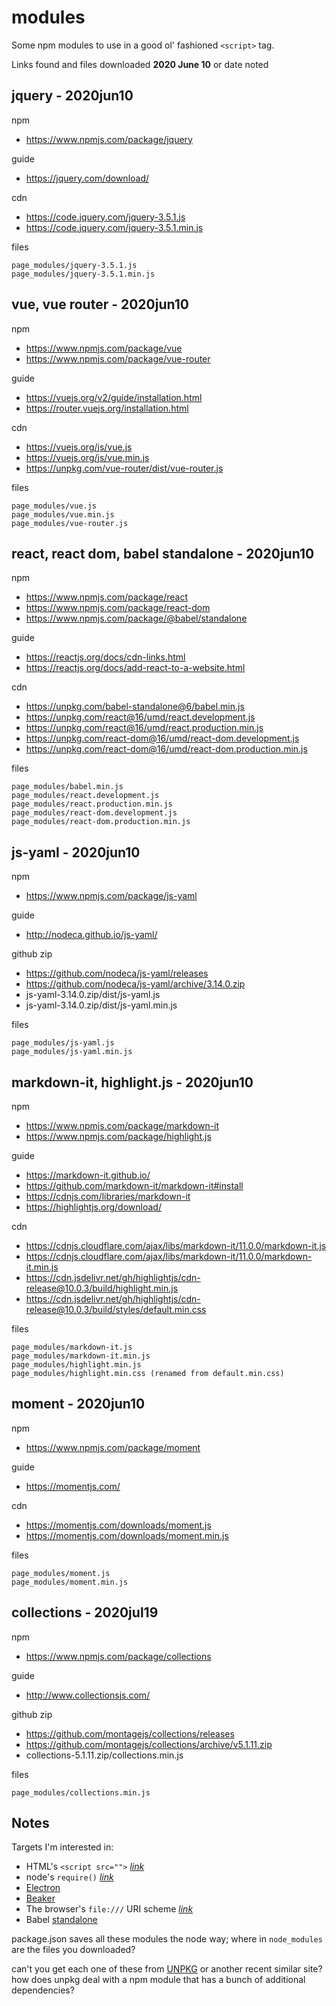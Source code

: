 # modules

Some npm modules to use in a good ol' fashioned `<script>` tag.

Links found and files downloaded **2020 June 10** or date noted

## jquery - 2020jun10

npm
* https://www.npmjs.com/package/jquery

guide
* https://jquery.com/download/

cdn
* https://code.jquery.com/jquery-3.5.1.js
* https://code.jquery.com/jquery-3.5.1.min.js

files
```
page_modules/jquery-3.5.1.js
page_modules/jquery-3.5.1.min.js
```

## vue, vue router - 2020jun10

npm
* https://www.npmjs.com/package/vue
* https://www.npmjs.com/package/vue-router

guide
* https://vuejs.org/v2/guide/installation.html
* https://router.vuejs.org/installation.html

cdn
* https://vuejs.org/js/vue.js
* https://vuejs.org/js/vue.min.js
* https://unpkg.com/vue-router/dist/vue-router.js

files
```
page_modules/vue.js
page_modules/vue.min.js
page_modules/vue-router.js
```

## react, react dom, babel standalone - 2020jun10

npm
* https://www.npmjs.com/package/react
* https://www.npmjs.com/package/react-dom
* https://www.npmjs.com/package/@babel/standalone

guide
* https://reactjs.org/docs/cdn-links.html
* https://reactjs.org/docs/add-react-to-a-website.html

cdn
* https://unpkg.com/babel-standalone@6/babel.min.js
* https://unpkg.com/react@16/umd/react.development.js
* https://unpkg.com/react@16/umd/react.production.min.js
* https://unpkg.com/react-dom@16/umd/react-dom.development.js
* https://unpkg.com/react-dom@16/umd/react-dom.production.min.js

files
```
page_modules/babel.min.js
page_modules/react.development.js
page_modules/react.production.min.js
page_modules/react-dom.development.js
page_modules/react-dom.production.min.js
```

## js-yaml - 2020jun10

npm
* https://www.npmjs.com/package/js-yaml

guide
* http://nodeca.github.io/js-yaml/

github zip
* https://github.com/nodeca/js-yaml/releases
* https://github.com/nodeca/js-yaml/archive/3.14.0.zip
* js-yaml-3.14.0.zip/dist/js-yaml.js
* js-yaml-3.14.0.zip/dist/js-yaml.min.js

files
```
page_modules/js-yaml.js
page_modules/js-yaml.min.js
```

## markdown-it, highlight.js - 2020jun10

npm
* https://www.npmjs.com/package/markdown-it
* https://www.npmjs.com/package/highlight.js

guide
* https://markdown-it.github.io/
* https://github.com/markdown-it/markdown-it#install
* https://cdnjs.com/libraries/markdown-it
* https://highlightjs.org/download/

cdn
* https://cdnjs.cloudflare.com/ajax/libs/markdown-it/11.0.0/markdown-it.js
* https://cdnjs.cloudflare.com/ajax/libs/markdown-it/11.0.0/markdown-it.min.js
* https://cdn.jsdelivr.net/gh/highlightjs/cdn-release@10.0.3/build/highlight.min.js
* https://cdn.jsdelivr.net/gh/highlightjs/cdn-release@10.0.3/build/styles/default.min.css

files
```
page_modules/markdown-it.js
page_modules/markdown-it.min.js
page_modules/highlight.min.js
page_modules/highlight.min.css (renamed from default.min.css)
```

## moment - 2020jun10

npm
* https://www.npmjs.com/package/moment

guide
* https://momentjs.com/

cdn
* https://momentjs.com/downloads/moment.js
* https://momentjs.com/downloads/moment.min.js

files
```
page_modules/moment.js
page_modules/moment.min.js
```

## collections - 2020jul19

npm
* https://www.npmjs.com/package/collections

guide
* http://www.collectionsjs.com/

github zip
* https://github.com/montagejs/collections/releases
* https://github.com/montagejs/collections/archive/v5.1.11.zip
* collections-5.1.11.zip/collections.min.js

files
```
page_modules/collections.min.js
```

## Notes

Targets I'm interested in:

* HTML's `<script src="">` *[link](https://developer.mozilla.org/en-US/docs/Web/HTML/Element/script)*
* node's `require()` *[link](https://nodejs.org/api/modules.html#modules_require_id)*
* [Electron](https://www.electronjs.org/)
* [Beaker](https://beakerbrowser.com/)
* The browser's `file:///` URI scheme *[link](https://tools.ietf.org/html/rfc8089)*
* Babel [standalone](https://babeljs.io/docs/en/babel-standalone)

package.json saves all these modules the node way; where in `node_modules` are the files you downloaded?

can't you get each one of these from [UNPKG](https://unpkg.com/) or another recent similar site? how does unpkg deal with a npm module that has a bunch of additional dependencies?
